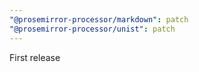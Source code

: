 ```yaml
---
"@prosemirror-processor/markdown": patch
"@prosemirror-processor/unist": patch
---
```


First release
